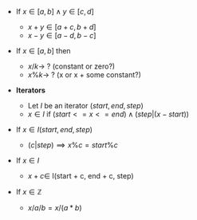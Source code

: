 
- If $x \in [a, b] \wedge y \in [c, d]$
  - $x + y \in [a + c, b + d]$
  - $x - y \in [a - d, b - c]$

- If $x \in [a, b]$ then
  - $x / k \to$ ? (constant or zero?)
  - $x \% k \to$ ? (x or x + some constant?)

- **Iterators**
  - Let $I$ be an iterator $(start, end, step)$
  - $x \in I$ if $(start <= x <= end) \wedge (step | (x - start))$

- If $x \in I(start, end, step)$
  - $(c | step) \implies x \% c = start \% c$
- If $x \in I$
  - $x + c \in$ I(start + c, end + c, step)

- If $x \in \mathbb{Z}$
  - $x / a / b = x / (a * b)$

